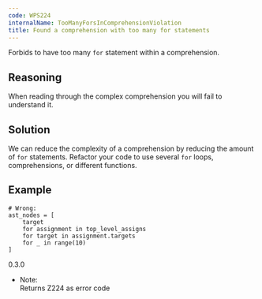 ```yaml
---
code: WPS224
internalName: TooManyForsInComprehensionViolation
title: Found a comprehension with too many for statements
---
```


Forbids to have too many `for` statement within a comprehension.

## Reasoning
When reading through the complex comprehension you will fail to
understand it.

## Solution
We can reduce the complexity of a comprehension by reducing the
amount of `for` statements. Refactor your code to use several `for`
loops, comprehensions, or different functions.

## Example

    # Wrong:
    ast_nodes = [
        target
        for assignment in top_level_assigns
        for target in assignment.targets
        for _ in range(10)
    ]

<div class="versionadded">

0.3.0

</div>

  - Note:  
    Returns Z224 as error code